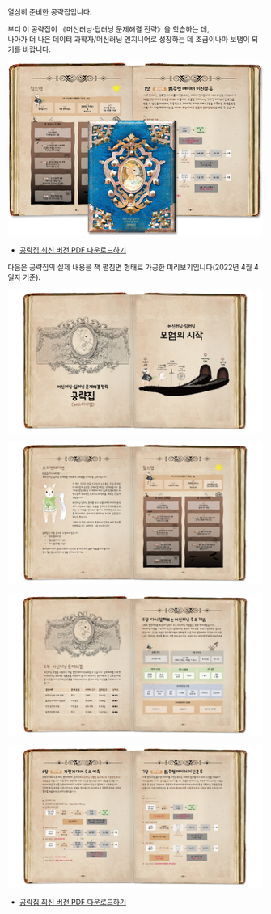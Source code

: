 열심히 준비한 공략집입니다.

부디 이 공략집이 《머신러닝·딥러닝 문제해결 전략》을 학습하는 데,<br>
나아가 더 나은 데이터 과학자/머신러닝 엔지니어로 성장하는 데 조금이나마 보탬이 되기를 바랍니다.

<a href="https://github.com/BaekKyunShin/musthave_mldl_problem_solving_strategy/raw/main/minimap/%EB%A8%B8%EC%8B%A0%EB%9F%AC%EB%8B%9D%20%EB%94%A5%EB%9F%AC%EB%8B%9D%20%EB%AC%B8%EC%A0%9C%ED%95%B4%EA%B2%B0%20%EC%A0%84%EB%9E%B5%20%EA%B3%B5%EB%9E%B5%EC%A7%91.pdf">
<img src="https://github.com/BaekKyunShin/musthave_mldl_problem_solving_strategy/blob/main/images/%EA%B3%B5%EB%9E%B5%EC%A7%91_%EB%AF%B8%EB%A6%AC%EB%B3%B4%EA%B8%B0.png?raw=true" title="공략집 미리보기" width=700></img>
</a>

* [공략집 최신 버전 PDF 다운로드하기](https://github.com/BaekKyunShin/musthave_mldl_problem_solving_strategy/raw/main/minimap/%EB%A8%B8%EC%8B%A0%EB%9F%AC%EB%8B%9D%20%EB%94%A5%EB%9F%AC%EB%8B%9D%20%EB%AC%B8%EC%A0%9C%ED%95%B4%EA%B2%B0%20%EC%A0%84%EB%9E%B5%20%EA%B3%B5%EB%9E%B5%EC%A7%91.pdf)


다음은 공략집의 실제 내용을 책 펼침면 형태로 가공한 미리보기입니다(2022년 4월 4일자 기준).

<img src="https://github.com/BaekKyunShin/musthave_mldl_problem_solving_strategy/blob/main/images/%EA%B3%B5%EB%9E%B5%EC%A7%91_%ED%8E%BC%EC%B9%A8%EB%A9%B401.PNG?raw=true" title="공략집 펼침면" width=700></img>

<img src="https://github.com/BaekKyunShin/musthave_mldl_problem_solving_strategy/blob/main/images/%EA%B3%B5%EB%9E%B5%EC%A7%91_%ED%8E%BC%EC%B9%A8%EB%A9%B402.PNG?raw=true" title="공략집 펼침면" width=700></img>

<img src="https://github.com/BaekKyunShin/musthave_mldl_problem_solving_strategy/blob/main/images/%EA%B3%B5%EB%9E%B5%EC%A7%91_%ED%8E%BC%EC%B9%A8%EB%A9%B406.PNG?raw=true" title="공략집 펼침면" width=700></img>

<img src="https://github.com/BaekKyunShin/musthave_mldl_problem_solving_strategy/blob/main/images/%EA%B3%B5%EB%9E%B5%EC%A7%91_%ED%8E%BC%EC%B9%A8%EB%A9%B407.PNG?raw=true" title="공략집 펼침면" width=700></img>

* [공략집 최신 버전 PDF 다운로드하기](https://github.com/BaekKyunShin/musthave_mldl_problem_solving_strategy/raw/main/minimap/%EB%A8%B8%EC%8B%A0%EB%9F%AC%EB%8B%9D%20%EB%94%A5%EB%9F%AC%EB%8B%9D%20%EB%AC%B8%EC%A0%9C%ED%95%B4%EA%B2%B0%20%EC%A0%84%EB%9E%B5%20%EA%B3%B5%EB%9E%B5%EC%A7%91.pdf)
